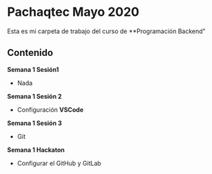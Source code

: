 # Pachaqtec Mayo 2020
Esta es mi carpeta de trabajo del curso de **Programación Backend"
## Contenido
**Semana 1 Sesión1**

 - Nada

**Semana 1 Sesión 2**

 - Configuración **VSCode**

**Semana 1 Sesión 3**

 - Git

**Semana 1 Hackaton**

 - Configurar el GitHub y GitLab
